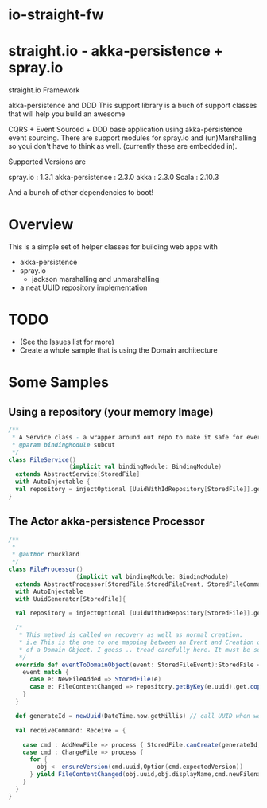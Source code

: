 io-straight-fw
==============

straight.io - akka-persistence + spray.io
=======

straight.io Framework

akka-persistence and DDD
This support library is a buch of support classes that will help you build an awesome 

CQRS + Event Sourced + DDD base application using akka-persistence event sourcing.
There are support modules for spray.io and (un)Marshalling so youi don't have to think as well. (currently these are embedded in).

Supported Versions are 

spray.io : 1.3.1
akka-persistence : 2.3.0
akka : 2.3.0
Scala : 2.10.3

And a bunch of other dependencies to boot!

# Overview

This is a simple set of helper classes for building web apps with
- akka-persistence
- spray.io
  - jackson marshalling and unmarshalling
- a neat UUID repository implementation

# TODO

- (See the Issues list for more)
- Create a whole sample that is using the Domain architecture

# Some Samples

## Using a repository (your memory Image)
```scala
/**
 * A Service class - a wrapper around out repo to make it safe for every one
 * @param bindingModule subcut
 */
class FileService()
                 (implicit val bindingModule: BindingModule)
  extends AbstractService[StoredFile]
  with AutoInjectable {
  val repository = injectOptional [UuidWithIdRepository[StoredFile]].get
}
```

## The Actor akka-persistence Processor
```scala
/**
 *
 * @author rbuckland
 */
class FileProcessor()
                   (implicit val bindingModule: BindingModule)
  extends AbstractProcessor[StoredFile,StoredFileEvent, StoredFileCommand]
  with AutoInjectable
  with UuidGenerator[StoredFile]{

  val repository = injectOptional [UuidWithIdRepository[StoredFile]].get

  /*
   * This method is called on recovery as well as normal creation.
   * i.e This is the one to one mapping between an Event and Creation or modification
   * of a Domain Object. I guess .. tread carefully here. It must be self contained.
   */
  override def eventToDomainObject(event: StoredFileEvent):StoredFile = {
    event match {
      case e: NewFileAdded => StoredFile(e)
      case e: FileContentChanged => repository.getByKey(e.uuid).get.copy(filename = e.newFilename, changedDateTime = Some(e.datetimeChanged))
    }
  }

  def generateId = newUuid(DateTime.now.getMillis) // call UUID when we need it

  val receiveCommand: Receive = {

    case cmd : AddNewFile => process { StoredFile.canCreate(generateId,cmd) }
    case cmd : ChangeFile => process {
      for {
        obj <- ensureVersion(cmd.uuid,Option(cmd.expectedVersion))
      } yield FileContentChanged(obj.uuid,obj.displayName,cmd.newFilename,DateTime.now)
    }
  }
}
```
